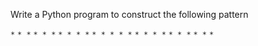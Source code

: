 Write a Python program to construct the following pattern

`*` 
`* *`
`* * *`
`* * * *` 
`* * * * *` 
`* * * *` 
`* * *` 
`* *` 
`*`
